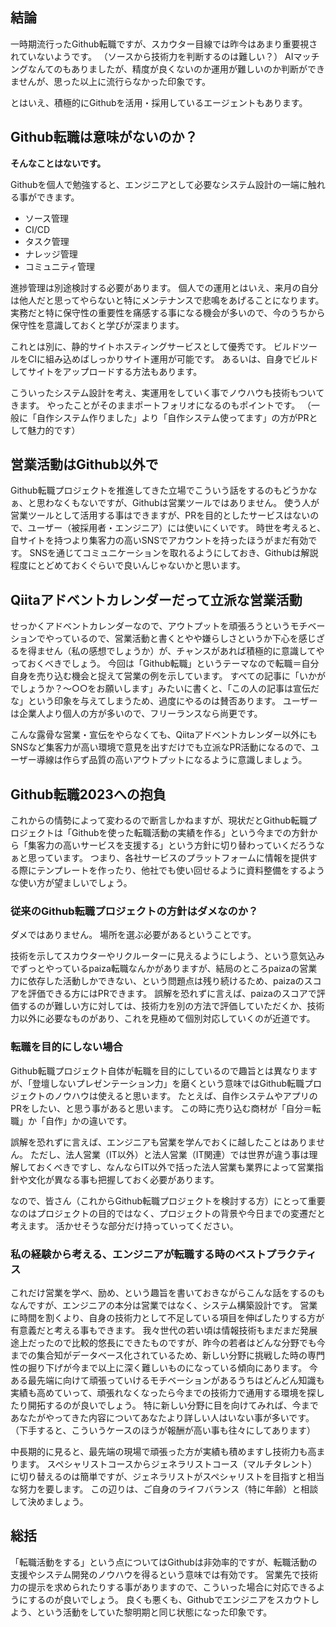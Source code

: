 ## 結論
一時期流行ったGithub転職ですが、スカウター目線では昨今はあまり重要視されていないようです。
（ソースから技術力を判断するのは難しい？）
AIマッチングなんてのもありましたが、精度が良くないのか運用が難しいのか判断ができませんが、思った以上に流行らなかった印象です。

とはいえ、積極的にGithubを活用・採用しているエージェントもあります。

## Github転職は意味がないのか？
**そんなことはないです。**

Githubを個人で勉強すると、エンジニアとして必要なシステム設計の一端に触れる事ができます。

- ソース管理
- CI/CD
- タスク管理
- ナレッジ管理
- コミュニティ管理

進捗管理は別途検討する必要があります。
個人での運用とはいえ、来月の自分は他人だと思ってやらないと特にメンテナンスで悲鳴をあげることになります。
実務だと特に保守性の重要性を痛感する事になる機会が多いので、今のうちから保守性を意識しておくと学びが深まります。

これとは別に、静的サイトホスティングサービスとして優秀です。
ビルドツールをCIに組み込めばしっかりサイト運用が可能です。
あるいは、自身でビルドしてサイトをアップロードする方法もあります。

こういったシステム設計を考え、実運用をしていく事でノウハウも技術もついてきます。
やったことがそのままポートフォリオになるのもポイントです。
（一般に「自作システム作りました」より「自作システム使ってます」の方がPRとして魅力的です）

## 営業活動はGithub以外で
Github転職プロジェクトを推進してきた立場でこういう話をするのもどうかなぁ、と思わなくもないですが、Githubは営業ツールではありません。
使う人が営業ツールとして活用する事はできますが、PRを目的としたサービスはないので、ユーザー（被採用者・エンジニア）には使いにくいです。
時世を考えると、自サイトを持つより集客力の高いSNSでアカウントを持ったほうがまだ有効です。
SNSを通じてコミュニケーションを取れるようにしておき、Githubは解説程度にとどめておくぐらいで良いんじゃないかと思います。

## Qiitaアドベントカレンダーだって立派な営業活動
せっかくアドベントカレンダーなので、アウトプットを頑張ろうというモチベーションでやっているので、営業活動と書くとやや嫌らしさというか下心を感じざるを得ません（私の感想でしょうか）が、チャンスがあれば積極的に意識してやっておくべきでしょう。
今回は「Github転職」というテーマなので転職＝自分自身を売り込む機会と捉えて営業の例を示しています。
すべての記事に「いかがでしょうか？～○○をお願いします」みたいに書くと、「この人の記事は宣伝だな」という印象を与えてしまうため、過度にやるのは賛否あります。
ユーザーは企業人より個人の方が多いので、フリーランスなら尚更です。

こんな露骨な営業・宣伝をやらなくても、Qiitaアドベントカレンダー以外にもSNSなど集客力が高い環境で意見を出すだけでも立派なPR活動になるので、ユーザー導線は作らず品質の高いアウトプットになるように意識しましょう。

## Github転職2023への抱負
これからの情勢によって変わるので断言しかねますが、現状だとGithub転職プロジェクトは「Githubを使った転職活動の実績を作る」という今までの方針から「集客力の高いサービスを支援する」という方針に切り替わっていくだろうなぁと思っています。
つまり、各社サービスのプラットフォームに情報を提供する際にテンプレートを作ったり、他社でも使い回せるように資料整備をするような使い方が望ましいでしょう。

### 従来のGithub転職プロジェクトの方針はダメなのか？
ダメではありません。
場所を選ぶ必要があるということです。

技術を示してスカウターやリクルーターに見えるようにしよう、という意気込みでずっとやっているpaiza転職なんかがありますが、結局のところpaizaの営業力に依存した活動しかできない、という問題点は残り続けるため、paizaのスコアを評価できる方にはPRできます。
誤解を恐れずに言えば、paizaのスコアで評価するのが難しい方に対しては、技術力を別の方法で評価していただくか、技術力以外に必要なものがあり、これを見極めて個別対応していくのが近道です。

### 転職を目的にしない場合
Github転職プロジェクト自体が転職を目的にしているので趣旨とは異なりますが、「登壇しないプレゼンテーション力」を磨くという意味ではGithub転職プロジェクトのノウハウは使えると思います。
たとえば、自作システムやアプリのPRをしたい、と思う事があると思います。
この時に売り込む商材が「自分＝転職」か「自作」かの違いです。

誤解を恐れずに言えば、エンジニアも営業を学んでおくに越したことはありません。
ただし、法人営業（IT以外）と法人営業（IT関連）では世界が違う事は理解しておくべきですし、なんならIT以外で括った法人営業も業界によって営業指針や文化が異なる事も把握しておく必要があります。

なので、皆さん（これからGithub転職プロジェクトを検討する方）にとって重要なのはプロジェクトの目的ではなく、プロジェクトの背景や今日までの変遷だと考えます。
活かせそうな部分だけ持っていってください。

### 私の経験から考える、エンジニアが転職する時のベストプラクティス
これだけ営業を学べ、励め、という趣旨を書いておきながらこんな話をするのもなんですが、エンジニアの本分は営業ではなく、システム構築設計です。
営業に時間を割くより、自身の技術力として不足している項目を伸ばしたりする方が有意義だと考える事もできます。
我々世代の若い頃は情報技術もまだまだ発展途上だったので比較的悠長にできたものですが、昨今の若者はどんな分野でも今までの集合知がデータベース化されているため、新しい分野に挑戦した時の専門性の掘り下げが今まで以上に深く難しいものになっている傾向にあります。
今ある最先端に向けて頑張っていけるモチベーションがあるうちはどんどん知識も実績も高めていって、頑張れなくなったら今までの技術力で通用する環境を探したり開拓するのが良いでしょう。
特に新しい分野に目を向けてみれば、今まであなたがやってきた内容についてあなたより詳しい人はいない事が多いです。
（下手すると、こういうケースのほうが報酬が高い事も往々にしてあります）

中長期的に見ると、最先端の現場で頑張った方が実績も積めますし技術力も高まります。
スペシャリストコースからジェネラリストコース（マルチタレント）に切り替えるのは簡単ですが、ジェネラリストがスペシャリストを目指すと相当な努力を要します。
この辺りは、ご自身のライフバランス（特に年齢）と相談して決めましょう。

## 総括
「転職活動をする」という点についてはGithubは非効率的ですが、転職活動の支援やシステム開発のノウハウを得るという意味では有効です。
営業先で技術力の提示を求められたりする事がありますので、こういった場合に対応できるようにするのが良いでしょう。
良くも悪くも、Githubでエンジニアをスカウトしよう、という活動をしていた黎明期と同じ状態になった印象です。
